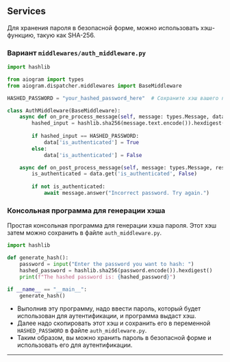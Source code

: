 ## Services

Для хранения пароля в безопасной форме, можно использовать хэш-функцию, такую как SHA-256.

### Вариант `middlewares/auth_middleware.py`

```python
import hashlib

from aiogram import types
from aiogram.dispatcher.middlewares import BaseMiddleware

HASHED_PASSWORD = "your_hashed_password_here"  # Сохраните хэш вашего пароля здесь

class AuthMiddleware(BaseMiddleware):
    async def on_pre_process_message(self, message: types.Message, data: dict):
        hashed_input = hashlib.sha256(message.text.encode()).hexdigest()
        
        if hashed_input == HASHED_PASSWORD:
            data['is_authenticated'] = True
        else:
            data['is_authenticated'] = False

    async def on_post_process_message(self, message: types.Message, result: dict, data: dict):
        is_authenticated = data.get('is_authenticated', False)
        
        if not is_authenticated:
            await message.answer("Incorrect password. Try again.")
```

### Консольная программа для генерации хэша

Простая консольная программа для генерации хэша пароля. Этот хэш затем можно сохранить в файле `auth_middleware.py`.

```python
import hashlib

def generate_hash():
    password = input("Enter the password you want to hash: ")
    hashed_password = hashlib.sha256(password.encode()).hexdigest()
    print(f"The hashed password is: {hashed_password}")

if __name__ == "__main__":
    generate_hash()
```

- Выполнив эту программу, надо ввести пароль, который будет использован для аутентификации, и программа выдаст хэш. 
- Далее надо скопировать этот хэш и сохранить его в переменной `HASHED_PASSWORD` в файле `auth_middleware.py`.
- Таким образом, вы можно хранить пароль в безопасной форме и использовать его для аутентификации.

---

###

